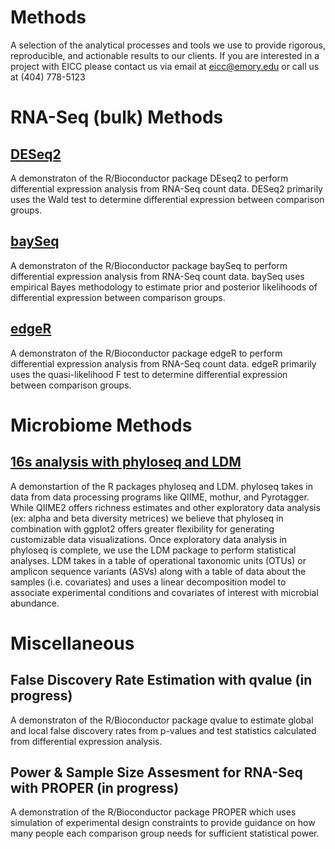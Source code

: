 # Methods
A selection of the analytical processes and tools we use to provide rigorous, reproducible, and actionable results to our clients. If you are interested in a project with EICC please contact us via email at eicc@emory.edu or call us at (404) 778-5123

# RNA-Seq (bulk) Methods

## [DESeq2](https://github.com/EmoryIntegratedComputationalCore/Methods/blob/master/RNASeqbulkMethods/DESeq2/output/DEGAnalysiswithDESeq2.pdf)
A demonstraton of the R/Bioconductor package DEseq2 to perform differential expression analysis from RNA-Seq count data. DESeq2 primarily uses the Wald test to determine differential expression between comparison groups.

## [baySeq](https://github.com/EmoryIntegratedComputationalCore/Methods/blob/master/RNASeqbulkMethods/bayseq/output/DEGAnalysiswithbayseq.pdf)
A demonstraton of the R/Bioconductor package baySeq to perform differential expression analysis from RNA-Seq count data. baySeq uses empirical Bayes methodology to estimate prior and posterior likelihoods of differential expression between comparison groups.

## [edgeR](https://github.com/EmoryIntegratedComputationalCore/Methods/blob/master/RNASeqbulkMethods/edgeR/output/DEGAnalysiswithedgeR.pdf)
A demonstraton of the R/Bioconductor package edgeR to perform differential expression analysis from RNA-Seq count data. edgeR primarily uses the quasi-likelihood F test to determine differential expression between comparison groups.

# Microbiome Methods

## [16s analysis with phyloseq and LDM](https://github.com/EmoryIntegratedComputationalCore/Methods/blob/master/MicrobiomeMethods/16s/output/16sAnalysiswithphyloseq_LDM.pdf)
A demonstartion of the R packages phyloseq and LDM. phyloseq takes in data from data processing programs like QIIME, mothur, and Pyrotagger. While QIIME2 offers richness estimates and other exploratory data analysis (ex: alpha and beta diversity metrices) we believe that phyloseq in combination with ggplot2 offers greater flexibility for generating customizable data visualizations. Once exploratory data analysis in phyloseq is complete, we use the LDM package to perform statistical analyses. LDM takes in a table of operational taxonomic units (OTUs) or amplicon sequence variants (ASVs) along with a table of data about the samples (i.e. covariates) and uses a linear decomposition model to associate experimental conditions and covariates of interest with microbial abundance.

# Miscellaneous

## False Discovery Rate Estimation with qvalue (in progress)
A demonstraton of the R/Bioconductor package qvalue to estimate global and local false discovery rates from p-values and test statistics calculated from  differential expression analysis.

## Power & Sample Size Assesment for RNA-Seq with PROPER (in progress)
A demonstration of the R/Bioconductor package PROPER which uses simulation of experimental design constraints to provide guidance on how many people each comparison group needs for sufficient statistical power.
